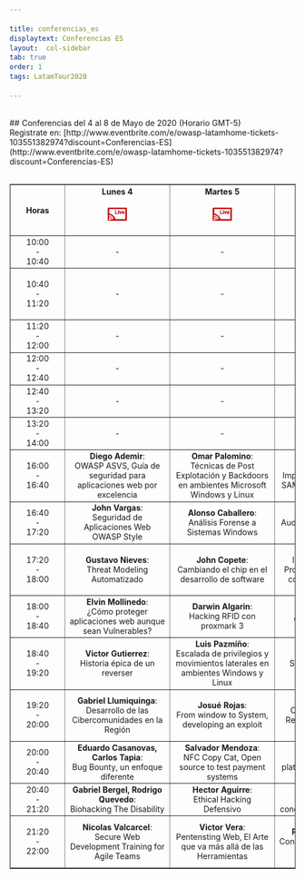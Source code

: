 ```yaml
---

title: conferencias_es
displaytext: Conferencias ES
layout:  col-sidebar
tab: true
order: 1
tags: LatamTour2020

---
```

<style>
@media (max-width: 950px) {
  .divTable {
    width: 90vw;
    overflow-x: scroll;
  }
  .conferenceTable {
    left: 0;
    right: 0;
    margin: 0;
    font-size: small;
  }
  .hourColumn {
    min-width: 38px;
    padding: 0;
  }
  .otherColumns {
    min-width: 100px;
    padding: 0;
  }
}
@media (max-width: 1150px) {
  .col-sidebar .main-wrapper {
    display: grid;
    grid-template-rows: auto;
    grid-template-columns: 1fr;
    grid-template-areas:
        "title"
        "github"
        "menu"
        "body"
        "repo"
        "side";
  }
}
@media (min-width:950px) {
  .hourColumn {
    min-width: 81px;
  }
  .otherColumns {
    min-width: 170px;
    width:18%;
  }
}
</style>
<br>
## Conferencias del 4 al 8 de Mayo de 2020 (Horario GMT-5)
<br>
Registrate en: [http://www.eventbrite.com/e/owasp-latamhome-tickets-103551382974?discount=Conferencias-ES](http://www.eventbrite.com/e/owasp-latamhome-tickets-103551382974?discount=Conferencias-ES)
<br><br>

<div class="divTable">
<table class="conferenceTable" border="1" style="text-align: center; width: 100%;">
  <tr>
    <th class="hourColumn">Horas</th>
    <th class="otherColumns">Lunes 4<br><p align="center"><a href="https://www.youtube.com/watch?v=jLXMbpcrPyA&feature=youtu.be"><img src="assets/images/Youtube_Live.png" height="20%" width="20%"></a></p></th>
    <th class="otherColumns">Martes 5<br><p align="center"><a href="https://www.youtube.com/watch?v=DeMOLKCMBds&feature=youtu.be"><img src="assets/images/Youtube_Live.png" height="20%" width="20%"></th>
    <th class="otherColumns">Miércoles 6</th>
    <th class="otherColumns">Jueves 7</th>
    <th class="otherColumns">Viernes 8</th>
  </tr>
  <tr>
    <td class="hourColumn">10:00<br>-<br>10:40</td>
    <td class="otherColumns">-</td>
    <td class="otherColumns">-</td>
    <td class="otherColumns">-</td>
    <td class="otherColumns">-</td>
    <td class="otherColumns"><b>Daniel Echeverri</b>:<br>Hacking avanzado con ZAP Proxy</td>
  </tr>
  <tr>
    <td class="hourColumn">10:40<br>-<br>11:20</td>
    <td class="otherColumns">-</td>
    <td class="otherColumns">-</td>
    <td class="otherColumns">-</td>
    <td class="otherColumns">-</td>
    <td class="otherColumns"><b>Mikel Rufian</b>:<br>Ciberinteligencia complemento indispensable para las organizaciones</td>
  </tr>
  <tr>
    <td class="hourColumn">11:20<br>-<br>12:00</td>
    <td class="otherColumns">-</td>
    <td class="otherColumns">-</td>
    <td class="otherColumns">-</td>
    <td class="otherColumns">-</td>
    <td class="otherColumns"><b>Milagros del Valle, Martín Durán</b>:<br>Purple Team</td>
  </tr>
  <tr>
    <td class="hourColumn">12:00<br>-<br>12:40</td>
    <td class="otherColumns">-</td>
    <td class="otherColumns">-</td>
    <td class="otherColumns">-</td>
    <td class="otherColumns">-</td>
    <td class="otherColumns"><b>Fabio Cerullo</b>:<br>Trivias LATAM@home</td>
  </tr>
  <tr>
    <td class="hourColumn">12:40<br>-<br>13:20</td>
    <td class="otherColumns">-</td>
    <td class="otherColumns">-</td>
    <td class="otherColumns">-</td>
    <td class="otherColumns">-</td>
    <td class="otherColumns"><b>Lorenzo Martinez</b>:<br>Wintriage, la herramienta del DFIRer en Windows</td>
  </tr>
  <tr>
    <td class="hourColumn">13:20<br>-<br>14:00</td>
    <td class="otherColumns">-</td>
    <td class="otherColumns">-</td>
    <td class="otherColumns">-</td>
    <td class="otherColumns">-</td>
    <td class="otherColumns"><b>Paola Perez</b>:<br>Ciberseguridad en Pandemia</td>
  </tr>
  <tr>
    <td class="hourColumn">16:00<br>-<br>16:40</td>
    <td class="otherColumns"><b>Diego Ademir</b>:<br>OWASP ASVS, Guía de seguridad para aplicaciones web por excelencia</td>
    <td class="otherColumns"><b>Omar Palomino</b>:<br>Técnicas de Post Explotación y Backdoors en ambientes Microsoft Windows y Linux</td>
    <td class="otherColumns"><b>Mateo Martínez</b>:<br>Implementando OWASP SAMM en Latinoamerica</td>
    <td class="otherColumns"><b>Alejandro Iacobelli, Pablo Garbossa</b>:<br>Bug Bounty, One year later</td>
    <td class="otherColumns"><b>Jaime Restrepo</b>:<br>Lo que nadie te dijo antes de dedicarte al Bug bounty</td>
  </tr>
  <tr>
    <td class="hourColumn">16:40<br>-<br>17:20</td>
    <td class="otherColumns"><b>John Vargas</b>:<br>Seguridad de Aplicaciones Web  OWASP Style</td>
    <td class="otherColumns"><b>Alonso Caballero</b>:<br>Análisis Forense a Sistemas Windows</td>
    <td class="otherColumns"><b>Saira Isaac</b>:<br>Auditoría y Seguridad en las Apps</td>
    <td class="otherColumns"><b>German Schmidt</b>:<br>Principios del Desarrollo Seguro</td>
    <td class="otherColumns"><b>Juampa Rodríguez</b>:<br>Recolección de Información en infraestructuras internas</td>
  </tr>
  <tr>
    <td class="hourColumn">17:20<br>-<br>18:00</td>
    <td class="otherColumns"><b>Gustavo Nieves</b>:<br>Threat Modeling Automatizado</td>
    <td class="otherColumns"><b>John Copete</b>:<br>Cambiando el chip en el desarrollo de software</td>
    <td class="otherColumns"><b>Anabel Broce</b>:<br>Implementando en Producción un Sistema con una Arquitectura Segura</td>
    <td class="otherColumns"><b>Edgard Salazar</b>:<br>Controles de seguridad más importantes para arquitectos y desarrolladores</td>
    <td class="otherColumns"><b>Everth Gallegos</b>:<br>Preparando un ambiente de pruebas para apps con Xamarin</td>
  </tr>
  <tr>
    <td class="hourColumn">18:00<br>-<br>18:40</td>
    <td class="otherColumns"><b>Elvin Mollinedo</b>:<br>¿Cómo proteger aplicaciones web aunque sean Vulnerables?</td>
    <td class="otherColumns"><b>Darwin Algarin</b>:<br>Hacking RFID con proxmark 3</td>
    <td class="otherColumns"><b>Eduardo Jana</b>:<br>Webshell webapp</td>
    <td class="otherColumns"><b>Sandy Palma</b>:<br>La Gobernanza de la Información</td>
    <td class="otherColumns"><b>Juan Quiñe</b>:<br>Cómo generar valor a través del informe de Ethical hacking</td>
  </tr>
  <tr>
    <td class="hourColumn">18:40<br>-<br>19:20</td>
    <td class="otherColumns"><b>Victor Gutierrez</b>:<br>Historia épica de un reverser</td>
    <td class="otherColumns"><b>Luis Pazmiño</b>:<br>Escalada de privilegios y movimientos laterales en ambientes Windows y Linux</td>
    <td class="otherColumns"><b>Raúl Aguilar</b>:<br>Security Knowledge Framework</td>
    <td class="otherColumns"><b>Fernando Vela</b>:<br>SOC y Threat Intelligence</td>
    <td class="otherColumns"><b>Ramiro Pulgar</b>:<br>Cyber Red Team, el equipo auditor de controles de seguridad</td>
  </tr>
  <tr>
    <td class="hourColumn">19:20<br>-<br>20:00</td>
    <td class="otherColumns"><b>Gabriel Llumiquinga</b>:<br>Desarrollo de las Cibercomunidades en la Región</td>
    <td class="otherColumns"><b>Josué Rojas</b>:<br>From window to System, developing an exploit</td>
    <td class="otherColumns"><b>Armando Rodas</b>:<br>OSINT, Técnicas de Reconocimiento en un Test de Intrusión</td>
    <td class="otherColumns"><b>Eduardo Snape</b>:<br>Gestión de seguridad con ISM3, la alternativa luego de un Pentest</td>
    <td class="otherColumns"><b>Rodrigo Valero</b>:<br>Protección de acceso a las aplicaciones bajo Secure Access Service Edge</td>
  </tr>
  <tr>
    <td class="hourColumn">20:00<br>-<br>20:40</td>
    <td class="otherColumns"><b>Eduardo Casanovas, Carlos Tapia</b>:<br>Bug Bounty, un enfoque diferente</td>
    <td class="otherColumns"><b>Salvador Mendoza</b>:<br>NFC Copy Cat, Open source to test payment systems</td>
    <td class="otherColumns"><b>Pablo Rico</b>:<br>TheHive como plataforma de respuesta a incidentes</td>
    <td class="otherColumns"><b>Rafael Monterroza</b>:<br>Machine Learning aplicado a la Ciberseguridad</td>
    <td class="otherColumns"><b>Amilcar de León</b>:<br>Ingeniería social, el arte o la ciencia del hackeo de personas?</td>
  </tr>
  <tr>
    <td class="hourColumn">20:40<br>-<br>21:20</td>
    <td class="otherColumns"><b>Gabriel Bergel, Rodrigo Quevedo</b>:<br>Biohacking The Disability</td>
    <td class="otherColumns"><b>Hector Aguirre</b>:<br>Ethical Hacking Defensivo</td>
    <td class="otherColumns"><b>Michael Hidalgo</b>:<br>MITRE ATT&CK, conociendo al adversario</td>
    <td class="otherColumns"><b>Hubert de Mercado</b>:<br>Seguridad REST API, Lo bueno, lo malo y lo feo</td>
    <td class="otherColumns"><b>Elezer Pineda</b>:<br>Threat Hunting sin colores</td>
  </tr>
  <tr>
    <td class="hourColumn">21:20<br>-<br>22:00</td>
    <td class="otherColumns"><b>Nicolas Valcarcel</b>:<br>Secure Web Development Training for Agile Teams</td>
    <td class="otherColumns"><b>Victor Vera</b>:<br>Pentensting Web, El Arte que va más allá de las Herramientas</td>
    <td class="otherColumns"><b>Roberto Mendoza</b>:<br>Conociendo y Analizando la Dark Web</td>
    <td class="otherColumns"><b>Ricardo Supo</b>:<br>Hacking en tiempos de COVID-19, Transformación Digital sin Controles</td>
    <td class="otherColumns"><b>Gonzalo Nina</b>:<br>Técnicas efectivas de Ingeniería Social a través de redes sociales</td>
  </tr>
</table>
</div>
